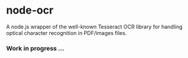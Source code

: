 # node-ocr
A node.js wrapper of the well-known Tesseract OCR library for handling optical character recognition in PDF/images files.

### Work in progress ...
